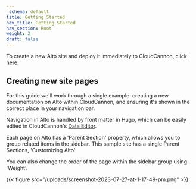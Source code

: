 ```yaml
---
_schema: default
title: Getting Started
nav_title: Getting Started
nav_section: Root
weight: 2
draft: false
---
```

To create a new Alto site and deploy it immediately to CloudCannon, click <a target="_blank" rel="noopener" href="https://app.cloudcannon.com/register#sites/connect/github/CloudCannon/alto-hugo-template">here</a>.

## Creating new site pages

For this guide we'll work through a single example: creating a new documentation on Alto within CloudCannon, and ensuring it's shown in the correct place in your navigation bar.&nbsp;

Navigation in Alto is handled by front matter in Hugo, which can be easily edited in CloudCannon's <a target="_blank" rel="noopener" href="https://cloudcannon.com/documentation/articles/introducing-the-data-editor/">Data Editor</a>.

Each page on Alto has a 'Parent Section' property, which allows you to group related items in the sidebar. This sample site has a single Parent Sections, 'Customizing Alto'.

You can also change the order of the page within the sidebar group using 'Weight'.

{{< figure src="/uploads/screenshot-2023-07-27-at-1-17-49-pm.png" >}}